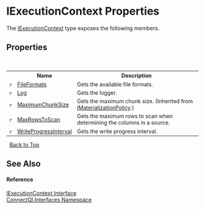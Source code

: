 # IExecutionContext Properties
 

The <a href="T_ConnectQl_Interfaces_IExecutionContext">IExecutionContext</a> type exposes the following members.


## Properties
&nbsp;<table><tr><th></th><th>Name</th><th>Description</th></tr><tr><td>![Public property](media/pubproperty.gif "Public property")</td><td><a href="P_ConnectQl_Interfaces_IExecutionContext_FileFormats">FileFormats</a></td><td>
Gets the available file formats.</td></tr><tr><td>![Public property](media/pubproperty.gif "Public property")</td><td><a href="P_ConnectQl_Interfaces_IExecutionContext_Log">Log</a></td><td>
Gets the logger.</td></tr><tr><td>![Public property](media/pubproperty.gif "Public property")</td><td><a href="P_ConnectQl_AsyncEnumerablePolicies_IMaterializationPolicy_MaximumChunkSize">MaximumChunkSize</a></td><td>
Gets the maximum chunk size.
 (Inherited from <a href="T_ConnectQl_AsyncEnumerablePolicies_IMaterializationPolicy">IMaterializationPolicy</a>.)</td></tr><tr><td>![Public property](media/pubproperty.gif "Public property")</td><td><a href="P_ConnectQl_Interfaces_IExecutionContext_MaxRowsToScan">MaxRowsToScan</a></td><td>
Gets the maximum rows to scan when determining the columns in a source.</td></tr><tr><td>![Public property](media/pubproperty.gif "Public property")</td><td><a href="P_ConnectQl_Interfaces_IExecutionContext_WriteProgressInterval">WriteProgressInterval</a></td><td>
Gets the write progress interval.</td></tr></table>&nbsp;
<a href="#iexecutioncontext-properties">Back to Top</a>

## See Also


#### Reference
<a href="T_ConnectQl_Interfaces_IExecutionContext">IExecutionContext Interface</a><br /><a href="N_ConnectQl_Interfaces">ConnectQl.Interfaces Namespace</a><br />